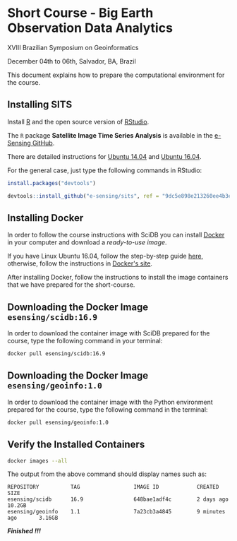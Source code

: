 # Short Course - Big Earth Observation Data Analytics

<p>XVIII Brazilian Symposium on Geoinformatics</p>
<p>December 04th to 06th, Salvador, BA, Brazil</p>

This document explains how to prepare the computational environment for the course.

## Installing SITS

Install [R](https://www.r-project.org/) and the open source version of [RStudio](https://www.rstudio.com/).

The `R` package **Satellite Image Time Series Analysis** is available in the [e-Sensing GitHub](https://github.com/e-sensing/sits).

There are detailed instructions for [Ubuntu 14.04](https://github.com/e-sensing/notebooks/blob/master/geoinfo/SITS-Install-Ubuntu-14.04.md) and [Ubuntu 16.04](https://github.com/e-sensing/notebooks/blob/master/geoinfo/SITS-Install-Ubuntu-16.04.md).

For the general case, just type the following commands in RStudio:
```R
install.packages("devtools")
```

```R
devtools::install_github("e-sensing/sits", ref = "9dc5e898e213260ee4b3e3271a7983f4463c138f")
```


## Installing Docker

In order to follow the course instructions with SciDB you can install [Docker](https://www.docker.com) in your computer and download a *ready-to-use image*.

If you have Linux Ubuntu 16.04, follow the step-by-step guide [here](https://www.digitalocean.com/community/tutorials/como-instalar-e-usar-o-docker-no-ubuntu-16-04-pt), otherwise, follow the instructions in [Docker's site](https://www.docker.com/community-edition).

After installing Docker, follow the instructions to install the image containers that we have prepared for the short-course.


## Downloading the Docker Image `esensing/scidb:16.9`

In order to download the container image with SciDB prepared for the course, type the following command in your terminal:
```bash
docker pull esensing/scidb:16.9
```


## Downloading the Docker Image `esensing/geoinfo:1.0`

In order to download the container image with the Python environment prepared for the course, type the following command in the terminal:
```bash
docker pull esensing/geoinfo:1.0
```


## Verify the Installed Containers

```bash
docker images --all
```

The output from the above command should display names such as:
```
REPOSITORY          TAG                 IMAGE ID            CREATED             SIZE
esensing/scidb      16.9                648bae1adf4c        2 days ago          10.2GB
esensing/geoinfo    1.1                 7a23cb3a4845        9 minutes ago       3.16GB
```

***Finished !!!***

